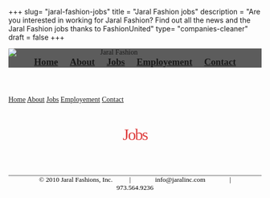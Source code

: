 +++
slug= "jaral-fashion-jobs"
title = "Jaral Fashion jobs"
description = "Are you interested in working for Jaral Fashion? Find out all the news and the Jaral Fashion jobs thanks to FashionUnited"
type= "companies-cleaner" 
draft = false
+++

<style>
  .mdl-layout {
    font-family: Garamond, 'Times New Roman', Arial !important;
  }
  .mdl-layout .fu-list-group-item a {
    color: #000;
  }
  .mdl-layout .fu-list-group-item .fu-universalApplyButton {
    color: #fff;
  }
  .fu-jaral-fashion-header-container {
    max-width: 900px;
    margin: 0 auto;
  }
  @media screen and (min-width: 1025px) {
  .mdl-layout--no-desktop-drawer-button .mdl-layout__header-row {
      padding-left: 0px;
    }
  }
  .fu-jaral-fashion-heading {
    text-align: center;
    font-family: Garamond, 'Times New Roman', Arial !important;
    font-size: 24pt;
    line-height: 24pt;
    margin-bottom: 5px;
    color: #DF4040;
    font-weight: normal;
    letter-spacing: -2px;
    word-spacing: 2px;
  }
  .mdl-layout-title img {
    margin-right: 80px;
    max-width: 200px;
    height: auto;
    display: block;
  }
  @media (min-width: 480px) {
    .mdl-layout-title img {
      max-width: 100%;
    }
  }
  .mdl-layout__header {
    background-color: #5C5C5C;
  }
  .mdl-layout__header-row .mdl-navigation__link {
    font-size: 14pt;
    font-weight: bold;
    padding: 0 10px;
  }
  .mdl-layout__header-row .mdl-navigation__link:hover {
    text-decoration: underline;
  }
  #footer {
    border-top: solid 1px #5C5C5C;
    max-width: 900px;
    margin: 40px auto;
    text-align: center;
  }
  #footer span,
  #footer span a {
    margin: 0px 15px;
    font-size: 10pt;
    text-decoration: none;
    color: #000;
  }
  .fu-accordion-list {
    max-width: 900px;
    margin: 0 auto;
    padding: 10px;
    
  }
  .fu-accordion-list .fu-main-container ul li.fu-list-group-item {
    list-style: none;
  }
  .fu-list-group-item .fu-title {
    line-height: 30px;
  }
</style>

<div class="mdl-layout mdl-js-layout mdl-layout--fixed-header mdl-layout--no-desktop-drawer-button">
    <header class="mdl-layout__header">
      <div class="mdl-layout__header-row fu-jaral-fashion-header-container">
        <span class="mdl-layout-title">
          <img src="https://fashionunited.com/images/landing-pages/jaral-fashion/logo.png" alt="Jaral Fashion" />
        </span>
        <div class="mdl-layout-spacer"></div>
        <nav class="mdl-navigation mdl-layout--large-screen-only">
          <a class="mdl-navigation__link" href="http://jaralinc.com/default.htm">Home</a>
          <a class="mdl-navigation__link" href="http://jaralinc.com/about.htm">About</a>
          <a class="mdl-navigation__link" href="https://fashionunited.com/jobs/jaral-fashion-jobs/">Jobs</a>
          <a class="mdl-navigation__link" href="http://jaralinc.com/employment.htm">Employement</a>
          <a class="mdl-navigation__link" href="http://jaralinc.com/contact.htm">Contact</a>
        </nav>
      </div>
    </header>
    <div class="mdl-layout__drawer">
      <nav class="mdl-navigation">
        <a class="mdl-navigation__link" href="http://jaralinc.com/default.htm">Home</a>
        <a class="mdl-navigation__link" href="http://jaralinc.com/about.htm">About</a>
        <a class="mdl-navigation__link" href="https://fashionunited.com/jobs/jaral-fashion-jobs/">Jobs</a>
        <a class="mdl-navigation__link" href="http://jaralinc.com/employment.htm">Employement</a>
        <a class="mdl-navigation__link" href="http://jaralinc.com/contact.htm">Contact</a>
      </nav>
    </div>
  <main class="mdl-layout__content">
    <div class="page-content">
      <h1 class="fu-jaral-fashion-heading">Jobs</h1>
      <div class="fu-tabs_content">
        <div class="fu-accordion-list">
          <div class="fu-embed-jobs" data-component="CompanyJobs" data-locales="en-US" data-limit="50" data-profile_id="FiqBScz2HMeTCujRC"></div>
        </div>
      </div>
    </div>
    <div id="footer">
      <span>© 2010 Jaral Fashions, Inc.</span>
      <span>|</span>
      <span>
        <a href="mailto:info@jaralinc.com">info@jaralinc.com</a>
      </span>
      <span>|</span>
      <span>973.564.9236</span>
    </div>
  </main>
</div>
